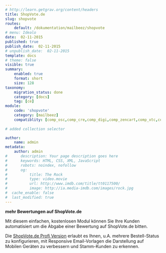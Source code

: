 ```yaml
---
# http://learn.getgrav.org/content/headers
title: ShopVote.de
slug: shopvote
routes:
    default: /dokumentation/mailbeez/shopvote
# menu: Idealo
date:  02-11-2015
published: true
publish_date:  02-11-2015
# unpublish_date:  02-11-2015
template: docs
# theme: false
visible: true
summary:
    enabled: true
    format: short
    size: 128
taxonomy:
    migration_status: done
    category: [docs]
    tag: [ce]
module:
    code: 'shopvote'
    category: [mailbeez]
    compatiblity: [comp_osc,comp_cre,comp_digi,comp_zencart,comp_xtc,comp_gambio]
       
# added collection selector

author:
    name: admin
metadata:
    author: admin
#      description: Your page description goes here
#      keywords: HTML, CSS, XML, JavaScript
#      robots: noindex, nofollow
#      og:
#          title: The Rock
#          type: video.movie
#          url: http://www.imdb.com/title/tt0117500/
#          image: http://ia.media-imdb.com/images/rock.jpg
#  cache_enable: false
#  last_modified: true
---
```


**mehr Bewertungen auf ShopVote.de**

Mit diesem einfachen, kostenlosen Modul können Sie Ihre Kunden automatisiert um die Abgabe einer Bewertung auf ShopVote.de bitten.

Die [ShopVote.de Profi Version](/dokumentation/mailbeez/shopvote_advanced/) erlaubt es Ihnen, u.A. mehrere Bestell-Status zu konfigurieren, mit Responsive Email-Vorlagen die Darstellung auf Mobilen Geräten zu verbessern und Stamm-Kunden zu erkennen.
